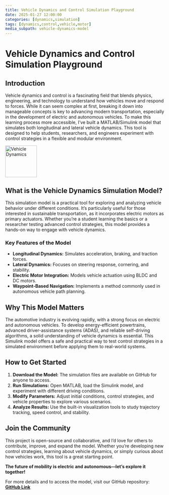 ```yaml
---
title: Vehicle Dynamics and Control Simulation Playground
date: 2025-01-27 12:00:00
categories: [dynamics,simulation]
tags: [dynamics,control,vehicle,motor]
media_subpath: vehicle-dynamics-model
---
```


# Vehicle Dynamics and Control Simulation Playground  

## Introduction  
Vehicle dynamics and control is a fascinating field that blends physics, engineering, and technology to understand how vehicles move and respond to forces. While it can seem complex at first, breaking it down into manageable concepts is key to advancing modern transportation, especially in the development of electric and autonomous vehicles. To make this learning process more accessible, I’ve built a MATLAB/Simulink model that simulates both longitudinal and lateral vehicle dynamics. This tool is designed to help students, researchers, and engineers experiment with control strategies in a flexible and modular environment.  

 <img src="{{media_subpath}}/lonlat2.png" alt="Vehicle Dynamics" width="100">

## What is the Vehicle Dynamics Simulation Model?  
This simulation model is a practical tool for exploring and analyzing vehicle behavior under different conditions. It’s particularly useful for those interested in sustainable transportation, as it incorporates electric motors as primary actuators. Whether you’re a student learning the basics or a researcher testing advanced control strategies, this model provides a hands-on way to engage with vehicle dynamics.  



### Key Features of the Model  
- **Longitudinal Dynamics:** Simulates acceleration, braking, and traction forces.  
- **Lateral Dynamics:** Focuses on steering response, cornering, and stability.  
- **Electric Motor Integration:** Models vehicle actuation using BLDC and DC motors.  
- **Waypoint-Based Navigation:** Implements a method commonly used in autonomous vehicle path planning.  



## Why This Model Matters  
The automotive industry is evolving rapidly, with a strong focus on electric and autonomous vehicles. To develop energy-efficient powertrains, advanced driver-assistance systems (ADAS), and reliable self-driving algorithms, a solid understanding of vehicle dynamics is essential. This Simulink model offers a safe and practical way to test control strategies in a simulated environment before applying them to real-world systems.  

## How to Get Started  
1. **Download the Model:** The simulation files are available on GitHub for anyone to access.  
2. **Run Simulations:** Open MATLAB, load the Simulink model, and experiment with different driving conditions.  
3. **Modify Parameters:** Adjust initial conditions, control strategies, and vehicle properties to explore various scenarios.  
4. **Analyze Results:** Use the built-in visualization tools to study trajectory tracking, speed control, and stability.  

## Join the Community  
This project is open-source and collaborative, and I’d love for others to contribute, improve, and expand the model. Whether you’re developing new control strategies, learning about vehicle dynamics, or simply curious about how vehicles work, this tool is a great starting point.  

**The future of mobility is electric and autonomous—let’s explore it together!**  

For more details and to access the model, visit our GitHub repository: **[GitHub Link](https://github.com/L-Arturo-Torres-Romero/VehicleModel)**

